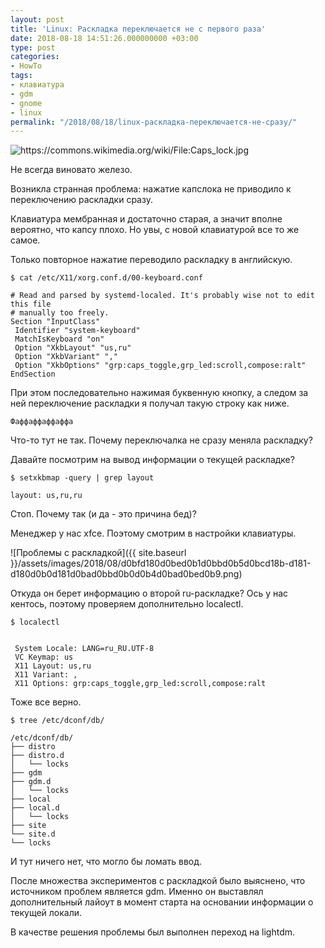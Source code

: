 ```yaml
---
layout: post
title: 'Linux: Раскладка переключается не с первого раза'
date: 2018-08-18 14:51:26.000000000 +03:00
type: post
categories:
- HowTo
tags:
- клавиатура
- gdm
- gnome
- linux
permalink: "/2018/08/18/linux-раскладка-переключается-не-сразу/"
---
```

<img src="{{ site.baseurl }}/assets/images/2018/08/caps_lock.jpg" title="https://commons.wikimedia.org/wiki/File:Caps_lock.jpg" alt="https://commons.wikimedia.org/wiki/File:Caps_lock.jpg" class="img-fluid" />

Не всегда виновато железо.

Возникла странная проблема: нажатие капслока не приводило к переключению раскладки сразу.

Клавиатура мембранная и достаточно старая, а значит вполне вероятно, что капсу плохо. Но увы, с новой клавиатурой все то же самое.

Только повторное нажатие переводило раскладку в английскую.

<!--more-->

```shell
$ cat /etc/X11/xorg.conf.d/00-keyboard.conf
```

```
# Read and parsed by systemd-localed. It's probably wise not to edit this file  
# manually too freely.  
Section "InputClass"  
 Identifier "system-keyboard"  
 MatchIsKeyboard "on"  
 Option "XkbLayout" "us,ru"  
 Option "XkbVariant" ","  
 Option "XkbOptions" "grp:caps_toggle,grp_led:scroll,compose:ralt"  
EndSection
```

При этом последовательно нажимая буквенную кнопку, а следом за ней переключение раскладки я получал такую строку как ниже.

```
Фaффaффaффaффa
```

Что-то тут не так. Почему переключалка не сразу меняла раскладку?

Давайте посмотрим на вывод информации о текущей раскладке?

```shell
$ setxkbmap -query | grep layout
```

```
layout: us,ru,ru
```

Стоп. Почему так (и да - это причина бед)?

Менеджер у нас xfce. Поэтому смотрим в настройки клавиатуры.

![Проблемы с раскладкой]({{ site.baseurl }}/assets/images/2018/08/d0bfd180d0bed0b1d0bbd0b5d0bcd18b-d181-d180d0b0d181d0bad0bbd0b0d0b4d0bad0bed0b9.png)

Откуда он берет информацию о второй ru-раскладке? Ось у нас кентось, поэтому проверяем дополнительно localectl.

```shell
$ localectl
```

```
  
 System Locale: LANG=ru_RU.UTF-8  
 VC Keymap: us  
 X11 Layout: us,ru  
 X11 Variant: ,  
 X11 Options: grp:caps_toggle,grp_led:scroll,compose:ralt
```

Тоже все верно.

```shell
$ tree /etc/dconf/db/
```

```
/etc/dconf/db/  
├── distro  
├── distro.d  
│   └── locks  
├── gdm  
├── gdm.d  
│   └── locks  
├── local  
├── local.d  
│   └── locks  
├── site  
└── site.d  
└── locks
```

И тут ничего нет, что могло бы ломать ввод.

После множества экспериментов с раскладкой было выяснено, что источником проблем является gdm. Именно он выставлял дополнительный лайоут в момент старта на основании информации о текущей локали.

В качестве решения проблемы был выполнен переход на lightdm.
